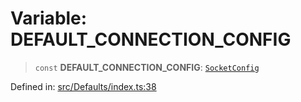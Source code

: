 # Variable: DEFAULT\_CONNECTION\_CONFIG

> `const` **DEFAULT\_CONNECTION\_CONFIG**: [`SocketConfig`](../type-aliases/SocketConfig.md)

Defined in: [src/Defaults/index.ts:38](https://github.com/Fokusdotid/Baileys/blob/9c9f1957de7ce603966b24b846f4c15d5de9bbcf/src/Defaults/index.ts#L38)

